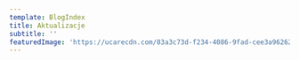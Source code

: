 ```yaml
---
template: BlogIndex
title: Aktualizacje
subtitle: ''
featuredImage: 'https://ucarecdn.com/83a3c73d-f234-4086-9fad-cee3a9626230/'
---
```


